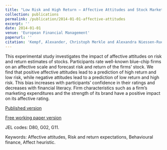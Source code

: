 ```yaml
---
title: "Low Risk and High Return – Affective Attitudes and Stock Market Expectations"
collection: publications
permalink: /publication/2014-01-01-affective-attitudes
excerpt: ''
date: 2014-01-01
venue: 'European Financial Management'
paperurl: ''
citation: 'Kempf, Alexander, Christoph Merkle and Alexandra Niessen-Ruenzi. (2011). &quot;Low Risk and High Return – Affective Attitudes and Stock Market Expectations.&quot; <i>European Financial Management</i>. 20(5), 995-1030.'
---
```

This experimental study investigates the impact of affective attitudes on risk and return estimates of stocks. Participants rate well-known blue-chip firms on an affective scale and forecast risk and return of the firms’ stock. We find that positive affective attitudes lead to a prediction of high return and low risk, while negative attitudes lead to a prediction of low return and high risk. This bias increases with participants’ confidence in their ratings and decreases with financial literacy. Firm characteristics such as a firm’s marketing expenditures and the strength of its brand have a positive impact on its affective rating.

[Published version](https://doi.org/10.1111/eufm.12001)

[Free working paper version](https://dx.doi.org/10.2139/ssrn.1341076)

JEL codes: D80, G02, G11.

Keywords: Affective attitudes, Risk and return expectations, Behavioural finance, Affect heuristic.
